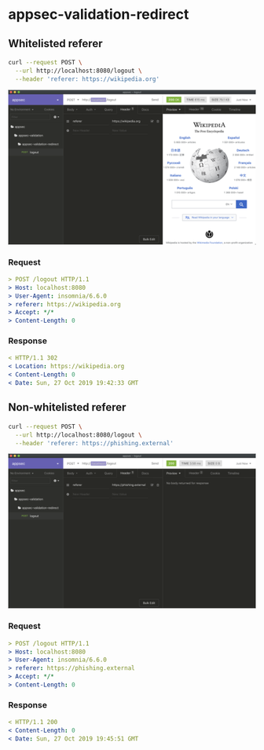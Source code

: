 # appsec-validation-redirect

## Whitelisted referer

```bash
curl --request POST \
  --url http://localhost:8080/logout \
  --header 'referer: https://wikipedia.org'
```

![AppSec Validation Redirect - Whitelisted](README/appsec-validation-redirect-whitelisted.png)

### Request

```yaml
> POST /logout HTTP/1.1
> Host: localhost:8080
> User-Agent: insomnia/6.6.0
> referer: https://wikipedia.org
> Accept: */*
> Content-Length: 0
```

### Response

```yaml
< HTTP/1.1 302 
< Location: https://wikipedia.org
< Content-Length: 0
< Date: Sun, 27 Oct 2019 19:42:33 GMT
```

## Non-whitelisted referer

```bash
curl --request POST \
  --url http://localhost:8080/logout \
  --header 'referer: https://phishing.external'
```

![AppSec Validation Redirect - Non-Whitelisted](README/appsec-validation-redirect-non-whitelisted.png)

### Request

```yaml
> POST /logout HTTP/1.1
> Host: localhost:8080
> User-Agent: insomnia/6.6.0
> referer: https://phishing.external
> Accept: */*
> Content-Length: 0
```

### Response

```yaml
< HTTP/1.1 200 
< Content-Length: 0
< Date: Sun, 27 Oct 2019 19:45:51 GMT
```
